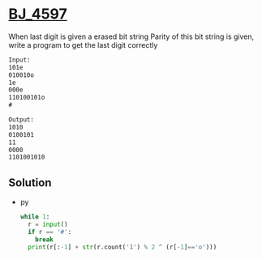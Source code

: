 # [BJ_4597](https://acmicpc.net/problem/4597)

When last digit is given a erased bit string
Parity of this bit string is given, write a program to get the last digit correctly

```txt
Input:
101e
010010o
1e
000e
110100101o
#

Output:
1010
0100101
11
0000
1101001010
```

## Solution

* py

  ```py
  while 1:
    r = input()
    if r == '#':
      break
    print(r[:-1] + str(r.count('1') % 2 ^ (r[-1]=='o')))
  ```
